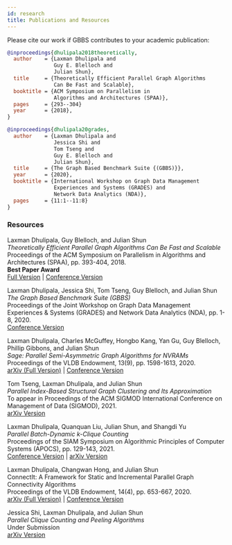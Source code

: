```yaml
---
id: research
title: Publications and Resources
---
```


Please cite our work if GBBS contributes to your academic publication:

``` bibtex
@inproceedings{dhulipala2018theoretically,
  author    = {Laxman Dhulipala and
               Guy E. Blelloch and
               Julian Shun},
  title     = {Theoretically Efficient Parallel Graph Algorithms
               Can Be Fast and Scalable},
  booktitle = {ACM Symposium on Parallelism in
               Algorithms and Architectures (SPAA)},
  pages     = {293--304}
  year      = {2018},
}

@inproceedings{dhulipala20grades,
  author    = {Laxman Dhulipala and
               Jessica Shi and
               Tom Tseng and
               Guy E. Blelloch and
               Julian Shun},
  title     = {The Graph Based Benchmark Suite {(GBBS)}},
  year      = {2020},
  booktitle = {International Workshop on Graph Data Management
               Experiences and Systems (GRADES) and
               Network Data Analytics (NDA)},
  pages     = {11:1--11:8}
}
```


### Resources

Laxman Dhulipala, Guy Blelloch, and Julian Shun<br/>
*Theoretically Efficient Parallel Graph Algorithms Can Be Fast and Scalable*<br/>
Proceedings of the ACM Symposium on Parallelism in Algorithms and Architectures (SPAA), pp. 393-404, 2018. <br/>
**Best Paper Award**<br/>
[Full Version](https://ldhulipala.github.io/papers/gbbs_topc.pdf) | [Conference Version](https://ldhulipala.github.io/papers/gbbs-spaa-2018.pdf)

Laxman Dhulipala, Jessica Shi, Tom Tseng, Guy Blelloch, and Julian Shun<br/>
*The Graph Based Benchmark Suite (GBBS)*<br/>
Proceedings of the Joint Workshop on Graph Data Management Experiences & Systems (GRADES) and Network Data Analytics (NDA), pp. 1-8, 2020.<br/>
[Conference Version](https://ldhulipala.github.io/papers/gbbs.pdf)

Laxman Dhulipala, Charles McGuffey, Hongbo Kang, Yan Gu, Guy Blelloch, Phillip Gibbons, and Julian Shun<br/>
*Sage: Parallel Semi-Asymmetric Graph Algorithms for NVRAMs*<br/>
Proceedings of the VLDB Endowment, 13(9), pp. 1598-1613, 2020.<br/>
[arXiv (Full Version)](https://arxiv.org/abs/1910.12310) | [Conference Version](http://www.vldb.org/pvldb/vol13/p1598-dhulipala.pdf)

Tom Tseng, Laxman Dhulipala, and Julian Shun<br/>
*Parallel Index-Based Structural Graph Clustering and Its Approximation*<br/>
To appear in Proceedings of the ACM SIGMOD International Conference on Management of Data (SIGMOD), 2021.<br/>
[arXiv Version](https://arxiv.org/abs/2012.11188)

Laxman Dhulipala, Quanquan Liu, Julian Shun, and Shangdi Yu<br/>
*Parallel Batch-Dynamic k-Clique Counting*<br/>
Proceedings of the SIAM Symposium on Algorithmic Principles of Computer Systems (APOCS), pp. 129-143, 2021.<br/>
[Conference Version](https://ldhulipala.github.io/papers/dynamic-clique.pdf) | [arXiv Version](https://arxiv.org/abs/2003.13585)

Laxman Dhulipala, Changwan Hong, and Julian Shun<br/>
ConnectIt: A Framework for Static and Incremental Parallel Graph Connectivity Algorithms<br/>
Proceedings of the VLDB Endowment, 14(4), pp. 653-667, 2020.<br/>
[arXiv (Full Version)](https://arxiv.org/abs/2008.03909) | [Conference Version](http://www.vldb.org/pvldb/vol14/p653-dhulipala.pdf)

Jessica Shi, Laxman Dhulipala, and Julian Shun<br/>
*Parallel Clique Counting and Peeling Algorithms*<br/>
Under Submission<br/>
[arXiv Version](https://arxiv.org/abs/2002.10047)
